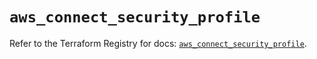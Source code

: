 # `aws_connect_security_profile`

Refer to the Terraform Registry for docs: [`aws_connect_security_profile`](https://registry.terraform.io/providers/hashicorp/aws/5.57.0/docs/resources/connect_security_profile).
